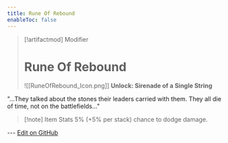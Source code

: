 ```yaml
---
title: Rune Of Rebound
enableToc: false
---
```

> [!artifactmod] Modifier
>
> # Rune Of Rebound
>
> ![[RuneOfRebound_Icon.png]]
> **Unlock: Sirenade of a Single String** 

"...They talked about the stones their leaders carried with them. They all die of time, not on the battlefields..."

> [!note] Item Stats
> 5% (+5% per stack) chance to dodge damage.

--- [Edit on GitHub](https://github.com/Mondrethos/gatekeeperwiki/edit/main/content/Artifacts/RuneOfRebound.md)